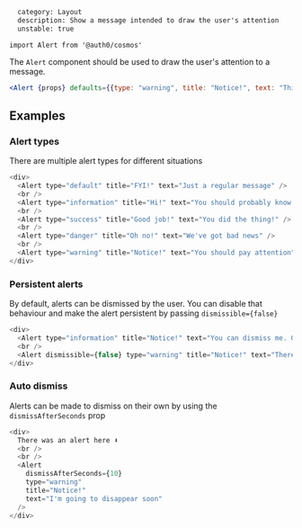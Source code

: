 ```meta
  category: Layout
  description: Show a message intended to draw the user's attention
  unstable: true
```

`import Alert from '@auth0/cosmos'`

The `Alert` component should be used to draw the user's attention to a message.

```jsx
<Alert {props} defaults={{type: "warning", title: "Notice!", text: "This is an important message!"}} />
```

## Examples

### Alert types

There are multiple alert types for different situations

```js
<div>
  <Alert type="default" title="FYI!" text="Just a regular message" />
  <br />
  <Alert type="information" title="Hi!" text="You should probably know this" />
  <br />
  <Alert type="success" title="Good job!" text="You did the thing!" />
  <br />
  <Alert type="danger" title="Oh no!" text="We've got bad news" />
  <br />
  <Alert type="warning" title="Notice!" text="You should pay attention" />
</div>
```

### Persistent alerts

By default, alerts can be dismissed by the user. You can disable that behaviour and make the alert persistent by passing `dismissible={false}`

```js
<div>
  <Alert type="information" title="Notice!" text="You can dismiss me. Go ahead and try" />
  <br />
  <Alert dismissible={false} type="warning" title="Notice!" text="There's no cross button on me" />
</div>
```

### Auto dismiss

Alerts can be made to dismiss on their own by using the `dismissAfterSeconds` prop

```js
<div>
  There was an alert here ⬇️
  <br />
  <br />
  <Alert
    dismissAfterSeconds={10}
    type="warning"
    title="Notice!"
    text="I'm going to disappear soon"
  />
</div>
```

